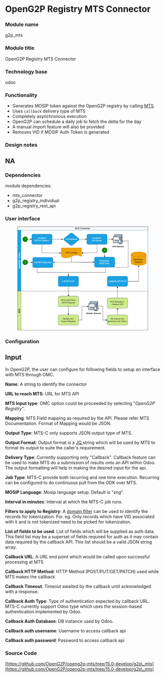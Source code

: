 # OpenG2P Registry MTS Connector

### Module name

g2p\_mts

### Module title

OpenG2P Registry MTS Connector

### Technology base

odoo

### Functionality

* Generates MOSIP token against the OpenG2P registry by calling [MTS](broken-reference).
* Uses `callback` delivery type of MTS
* Completely asynchronous execution
* OpenG2P can schedule a daily job to fetch the delta for the day
* A manual import feature will also be provided
* Removes VID if MOSIP Auth Token is generated

### Design notes

## NA

### Dependencies

module dependencies:

* mts\_connector
* g2p\_registry\_individual
* g2p\_registry\_rest\_api

### User interface

<figure><img src="../../../.gitbook/assets/spaces_4EyCrLbFom7vj7UcMIUZ_uploads_git-blob-db52d2d1e7849707e6275cfaaf7548016a971514_openg2p-registry-mts-connector.webp" alt=""><figcaption></figcaption></figure>

### Configuration

## Input

In OpenG2P, the user can configure for following fields to setup an interface with MTS through OMC.

**Name**: A string to identify the connector

**URL to reach MTS**: URL for MTS API

**MTS Input type**: OMC option could be proceeded by selecting "_OpenG2P Registry_".

**Mapping**: MTS Field mapping as required by the API. Please refer MTS Documentation. Format of Mapping would be JSON.

**Output Type**: MTS-C only supports JSON output type of MTS.

**Output Format**: Output format is a [JQ ](https://stedolan.github.io/jq/)string which will be used by MTS to format its output to suite the caller's requirement.

**Delivery Type**: Currently supporting only "Callback". Callback feature can be used to make MTS do a submission of results onto an API within Odoo. The output formatting will help in making the desired input for the api.

**Job Type**: MTS-C provide both recurring and one time execution. Recurring can be configured to do continuous pull from the ODK over MTS.

**MOSIP Language**: Mosip language setup. Default is "_eng_".

**Interval in minutes**: Interval at which the MTS-C job runs.

**Filters to apply to Registry**: A [domain filter](https://odootricks.tips/about/building-blocks/domain-in-odoo/) can be used to identify the records for tokenization. For. eg. Only records which have VID associated with it and is not tokenized need to be picked for tokenization.

**List of fields to be used**: List of fields which will be supplied as auth data. This field list may be a superset of fields required for auth as it may contain data required by the callback API. This list should be a valid JSON string array.

**Callback URL**: A URL end point which would be called upon successful processing at MTS

**Callback HTTP Method**: HTTP Method (POST/PUT/GET/PATCH) used while MTS makes the callback

**Callback Timeout**: Timeout awaited by the callback until acknowledged with a response.

**Callback Auth Type**: Type of authentication expected by callback URL. MTS-C currently support Odoo type which uses the session-based authentication implemented by Odoo.

**Callback Auth Database**: DB instance used by Odoo.

**Callback auth username**: Username to access callback api

**Callback auth password**: Password to access callback api

### Source Code

[https://github.com/OpenG2P/openg2p-mts/tree/15.0-develop/g2p\_mts](https://github.com/OpenG2P/openg2p-mts/tree/15.0-develop/g2p\_mts)
